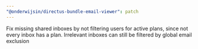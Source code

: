 ```yaml
---
"@onderwijsin/directus-bundle-email-viewer": patch
---
```


Fix missing shared inboxes by not filtering users for active plans, since not every inbox has a plan. Irrelevant inboxes can still be filtered by global email exclusion
